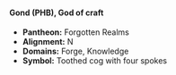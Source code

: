 #### Gond (PHB), God of craft
- **Pantheon:** Forgotten Realms
- **Alignment:** N
- **Domains:** Forge, Knowledge
- **Symbol:** Toothed cog with four spokes